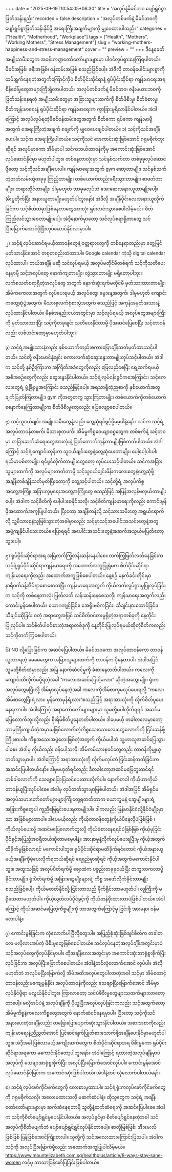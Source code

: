 +++
date = "2025-09-19T10:54:05+06:30"
title = 'အလုပ်နဲ့မိခင်ဘဝ ပျော်ရွှင်စွာဖြတ်သန်းနည်း'
recorded = false
description = "အလုပ်တစ်ဖက်နဲ့ မိခင်ဘဝကို ပျော်ရွှင်စွာဖြတ်သန်းနိုင်ဖို့ အရေးကြီးအချက်များကို မျှဝေထားပါသည်။"
categories = ["Health", "Motherhood", "Workplace"]
tags = ["Health", "Mothers", "Working Mothers", "Stress Management"]
slug = "working-mothers-happiness-and-stress-management"
cover = ""
preview = ""
+++
ဒီနေ့ခေတ်အမျိုးသမီးတွေက အခန်းကဏ္ဍတော်တော်များများမှာ ပါဝင်လှုပ်ရှားနေကြရပါတယ်။ မိခင်အဖြစ်၊ ဇနီးအဖြစ်၊ ဝန်ထမ်းအဖြစ် စသည်ဖြင့်ပေါ့။ အဲဒီလို တာဝန်ပေါင်းများစွာကို ထမ်းရွက်နေရတဲ့အတွက်ကြောင့်ကိုပဲ စိတ်ပိုင်းဆိုင်ရာနဲ့ ရုပ်ပိုင်းဆိုင်ရာ ကျန်းမာရေးအရ စိန်ခေါ်မှုတွေအများကြီးရှိလာပါတယ်။ အလုပ်တစ်ဖက်နဲ့ မိခင်ဘဝ၊ ဇနီးမယားဘဝကိုဖြတ်သန်းနေရတဲ့ အမျိုးသမီးတွေမှာ အခြားသူများထက်ကို စိတ်ဖိစီးမှု၊ စိတ်ခံစားမှု၊ စိတ်ကျန်းမာရေးနဲ့ ရုပ်ပိုင်းဆိုင်ရာ ကျန်းမာရေးက ကွာခြားမှုရှိလာနိုင်ပါတယ်။ အဲဒါကြောင့် အလုပ်လုပ်ရတဲ့မိခင်ဝန်ထမ်းတွေအတွက် စိတ်ကော ရုပ်ကော ကျန်းမာဖို့အတွက် အေရးကြီးတဲ့အချက် ၈ချက်ကို မျှဝေပေးချင်ပါတယ်။
၁) သင့်ကိုသင်အချိန်ပေးပါ။
သင့်က အေရးကြီးပါတယ်။ သင့်ကိုသင် အေကာင်းဆုံးဖြစ်အောင် ဂရုမစိုက်ဘူးဆိုရင် အလုပ်မှာကော အိမ်မှာပါ သင်ကဘယ်တာဝန်ကိုမှ အကောင်းဆုံးဖြစ်အောင်လုပ်ဆောင်နိုင်မှာ မဟုတ်ပါဘူး။ တစ်နေ့တာလုံးမှာ သင်နှစ်သက်တာ တစ်ခုခုလုပ်ဆောင်ဖို့တော့ သင့်ကိုသင်အချိန်ပေးပါ။ ကျန်းမာရေးအတွက် gym ဆော့တာမျိုး၊ သင်နှစ်သက်တဲ့ဇာတ်လမ်းတွဲတခုခု ကြည့်တာမျိုး၊ တစ်ယောက်တည်းခရီးသွားတာမျိုး၊ စာဖတ်တာမျိုး။ တရားထိုင်တာမျိုး၊ ဒါမှမဟုတ် ဘာမှမလုပ်ဘဲ အေးဆေးအနားယူတာမျိုးပေါ့။ (မီးပူတိုက်ပြီး အနားယူတာမျိုးမဟုတ်ပါဘူးနော်)
အဲဒီလို အချိန်ပိုင်းလေးအနားယူလိုက်ခြင်းက သင့်စိတ်ထဲမှာဖြစ်နေတာတွေအားလုံး ရှင်းလင်းသွားစေပါလိမ့်မယ်။ စိတ်ကြည်လင်သွားစေတာမျိုးပေါ့။ အဲဒီ့နောက်မှာတော့ သင်လုပ်စရာရှိတာတွေ သင်ပြီးမြောက်အောင်ပိုပြီးလုပ်ဆောင်နိုင်လာမှာပါ။

၂) သင့်ရဲ့လုပ်ဆောင်ရမယ့်တာာဝန်တွေနဲ့ ဝတ္တရားတွေကို တစ်နေရာတည်းမှာ တွေ့မြင်မှတ်သားနိုင်အောင် တစုတစည်းထဲထားပါ။
Google calendar ကဲ့သို digital calendar လုပ်ထားပါ။ ဘယ်အချိန် မဆို သင်လုပ်ရမယ့် အလုပ်မတိုင်မီတစ်ရက် သင့်ကိုသတိပေးနေမှာမို့ သင့်အလုပ်တွေ နောက်ကျတာမျိုး၊ လွဲသွားတာမျိုး မရှိတော့ပါဘူး။ လက်စသတ်စရာရှိတဲ့အလုပ်တွေ အတွက် နောက်ဆုံးရက်မတိုင်မီ မှတ်သားထားတာမျိုး၊ အိမ်ကကေလးအတွက် လုပ်ပေးရမယ့် အလုပ်တွေ၊ မွေးနေ့အတွက်၊ ဒါမှမဟုတ် ကျောင်းကတွေ့ဆုံပွဲအတွက်၊ မိသားစုလက်စုံစားပွဲအတွက် စသည်ဖြင့် အကုန်အမှတ်အသားနဲ့လုပ်ထားနိုင်ပါတယ်။ မိနစ်အနည်းငယ်အတွင်းမှာ သင့်လုပ်ရမယ့် အလုပ်တွေအများကြီးကို မှတ်သားထားပြီး သင့်ကိုတခုချင်း သတိပေးနိုင်တာမို့ ပိုအဆင်ပြေစေပြီး သင့်တာဝန်လည်း လစ်ဟင်းတော့မှာမဟုတ်ပါဘူး။

၃) သင့်ရဲ့အမျိုးသားနဲ့လည်း နှစ်ယောက်တည်းစကားပြောချိန်သတ်မှတ်ထားသင့်ပါတယ်။
သင်တို့ ဇနီးမောင်နှံချင်း စကားလက်ဆုံဆွေးနွေးတာမျိုးလုပ်သင့်ပါတယ်။ အဲဒါက သင့်တို့ နှစ်ဦးကြားက အကြိတ်အခဲတွေကိုလည်း ပြေလည်စေပြီး ရှေ့ဆက်ရမယ့် အစီအစဉ်တွေကိုလည်း ဆွေးနွေးနိုင်ပါတယ်။ သင့်ရဲ့လုပ်ငန်းခွင်ကအေကြာင်း၊ သင့်ကေလးတွေရဲ့ ဖွံ့ဖြိုးမှုအကြောင်း စသည်ဖြင့်ပေါ့။ အရသာရှိတဲ့ညစာကို နှစ်ယောက်အတူ ချက်ပြုတ်ကြတာမျိုး၊ gym ကိုအတူတကွ သွားကြတာမျိုး၊ တစ်ယောက်ကိုတစ်ယောက်စေနာက်နေကြတာမျိုးက စိတ်ဖိစီးမှုတွေလည်း ပြေလျော့စေပါတယ်။

၄) သင့်သူငယ်ချင်း အမျိုးသမီးတွေနဲ့လည်း တွေ့ဆုံရင်ဖွင့်ဖို့မမ့ပါနဲ့နော်။
သင်က သင့်ရဲ့အလုပ်တာဝန်တဖက်၊ မိသားစုတဖက်၊ အိမ်မှုကိစ္စဝေယျာဝစ္စတွေက တစ်ဖက်နဲ့ သင့်ဘဝမှာ တခြားဆက်ဆံရေးတွေအားလုံးနဲ့ ပြတ်တောက်ကုန်တာမျိုးဖြစ်တတ်ပါတယ်။ အဲဒါကြောင့် သင့်ရဲ့ကျောင်းတုန်းက သူငယ်ချင်းတွေနဲ့တွေ့ဆုံပေးတာမျိုး၊ ပေါ့ပေါ့ပါးပါး ရယ်မာပစ်တာမျိုး၊ ရင်ဖွင်လိုက်တာမျိုးတွေတော့ လုပ်ပေးသင့်ပါတယ်။ သင်ကအခြားသူများထက်ကို အလုပ်များတတ်တာမို့ သင့်သူငယ်ချင်းမိန်းကလေးတွေနဲ့တွေ့ဆုံဖို့ အချိန်တစ်ချိန်သတ်မှတ်ပြီးတော့ကို တွေ့သင့်ပါတယ်။ သင့်တို့ရဲ့ အလုပ်ကိစ္စအတွေ့အကြုံ၊ အခြားလူမူရေးအတွေ့အကြုံတွေ စသည်ဖြင့် အပြန်အလှန်ဖလှယ်တာမျိုးပေါ့။ အဲဒါက သင့်စိတ်ကို ပေါ့ပါးစေနိုင်သလို၊ သင့်စိတ်ကျန်းမာရေးကိုလည်း ကောင်းမွန်ဖို့အထောက်အကူပြုပါတယ်။ ပြီးတော့ အချိန်တန်လို့ သင့်သားသမီးတွေ အရွယ်ရောက်လို့ သူ့မိသားစုနဲ့သူဖြစ်သွားတဲ့အခါမှာလည်း သင့်မှာသင့်အပေါင်းအသင်းတွေနဲ့အတူ အဖွဲ့ကျနိုင်ပါသေးတယ်။ ပြောရရင် အပေါင်းအသင်းတွေနဲ့အဆက်အသွယ်မပြတ်တော့ဘူးပေါ့။

၅) ရုပ်ပိုင်းဆိုင်ရာအရ အမြဲတက်ကြွလန်းဆန်းနေပါစေ။
တက်ကြွဖြတ်လတ်နေခြင်းက သင့်ရဲ့ရုပ်ပိုင်းဆိုင်ရာကျန်းမာရေးကို အထောက်အကူပြုရုံမက စိတ်ပိုင်းဆိုင်ရာကျန်းမာရေးကိုလည်း အထောက်အကူဖြစ်စေပါတယ်။ နေ့စဉ် မနက်ခင်းတိုင်းမှာ နာရီဝက်ခန့်အိပ်ရာစောစောထပြီး ကျန်းမာရေးအတွက် ကိုယ်လက်လှုပ်ရှားမှုပြုလုပ်ခြင်းက သင့်ကို တစ်နေ့တာလုံး ဖြတ်လတ် လန်းဆန်းနေစေသလို၊ ကျန်းမာရေးအတွက်လည်း ကောင်းမွန်စေပါတယ်။ ယောဂကျင့်ခြင်း၊ အေရိုးဗစ်ကခြင်း၊ သီချင်းနားထောင်ခြင်း၊ သီချင်းဆိုခြင်း စတဲ့ အရာတွေအပြင် သင်စိတ်ဝင်စားမှုရှိတဲ့အရာတစ်ခုကို နေ့တိုင်းပြုလုပ်ပါ။ သင်စိတ်ပါဝင်စားတဲ့အရာတစ်ခုကို နေ့တိုင်းပြုလုပ်ရမယ်ဆိုတဲ့စိတ်ကလည်း သင့်ကိုတက်ကြွစေပါတယ်။

၆) NO လို့ပြောခြင်းက အဆင်ပြေပါတယ်။
မိခင်ဘဝကော အလုပ်တာဝန်ကော တာဝန်ယူထားရတဲ့ မေမေတွေက အခြားသူများထက်ကို တာဝန်က ပိုနေတာပါ။ အဲဒါအပြင် သူမတို့စိတ်ထဲမှာလည်း အမြဲ နောက်ဆံငင်မှုကို ခံစားနေတတ်ပါတယ်။ ကလေးကို ကျောင်းထိလိုက်မပို့ရတဲ့အခါ “ကလေးအဆင်ပြေပါ့မလား” ဆိုတဲ့အတွေးမျိုး၊ ရုံးကအလုပ်တွေမပြီးလို့ အိမ်မှာလုပ်နေတဲ့အခါ ကလေးကိုအိမ်စာကူမလုပ်ပေးရလို့ “ကလေးအိမ်စာတွေပြီးရဲ့လား၊ မှန်ကောမှန်ရဲ့လား”စသည်ဖြင့် အရာအားလုံးကို လိုက်စိတ်ပူပေးနေရတာပါ။ အဲဒါကြောင့် အရာတော်တော်များများမှာ သူမတို့မပါလိုက်ရရင် အဆင်မပြေလောက်ဘူးလို့လည်း စိုးရိမ်စိတ်ပူနေတတ်ပါတယ်။ ဒါပေမယ့် တခါတလေမှာတော့ ဘာမှကြီးကျယ်တဲ့အမှားမဖြစ်လောက်တဲ့ကိစ္စသေးသေးလေးတွေလောက်ကို ငြင်းဆန်ဖို့ကြိုးစားပါ။ ကိစ္စအသေးအဖွဲလေးဖြစ်တဲ့အတွက် ကိုယ်မပါဘဲ သူ့ဟာသူအဆင်ပြေသွားပါစေ။ အဲဒါမှ ကိုယ်လည်း ဝန်ပေါ့သလို၊ အိမ်ကမိသားစုဝင်တွေလည်း တာဝန်ကိုမျှယူတတ်သွားမှာပါ။ အဲဒါကြောင့် အရာအားလုံးကို လိုက်မလုပ်ဘဲ ငြင်းဆန်တတ်ခြင်းက အဆင်ပြေပါတယ်နော်။ ဒါမှမဟုတ်ရင်လည်း ဒီတခါတော့အဆင်မပြေဘူးထင်ရင် တစ်ခါလောက်ကို သေချာပြောပြသင်ပေးထားလိုက်ပါ။ နောက်တခါ ကိုယ့်ဟာကိုယ်တာဝန်ယူပြီးလုပ်ပါစေ။ အဲဒါမှ လုပ်တတ်သွားမှာဖြစ်ပါတယ်။ အဲဒါအပြင် အိမ်ရှင်မအလုပ်သမားတော်တော်များများကြုံတွေ့ရတတ်တာက ယောက္ခမနဲ့ ဆွေမျိုးများရဲ့ အခြားကိစ္စတွေပါ ကူညီဖြေရှင်းပေးရတာမျိုးပါ။ ဒါကလည်း မြန်မာနိုင်ငံလို့နိုင်ငံမျိုးမှာသာ အဖြစ်များတာပါ။ ဒါပေမယ့်လည်း ကိုယ့်တာဝန်တွေနဲ့ကိုယ်ပိနေလို့ပဲဖြစ်ဖြစ် ၊ ကိုယ်လုပ်ပေးလို့ အဆင်မပြေလောက်ဘူးလို့ ကိုယ်ခံစားနေရရင်ပဲဖြစ်ဖြစ် ကိုယ့်မှငြင်းပိုင်ခွင့်အပြည့်အဝရှိတယ်ဆိုတာမမေ့ပါနဲ့။ အားနာမှုနဲ့လိုက်လုပ်ပေးရပြီးမှ ကိုယ့်အတွက် ထိခိုက်မှုဖြစ်လာရင် မကောင်းပါဘူး။ ရုပ်ပိုင်းဆိုင်ရာမထိခိုက်ရင်တောင် ကိုယ်အနားယူမယ့်အချိန်ကိုဖဲ့ပေးလိုက်ရတယ်ဆိုရင် ရေရှည်မှာဆိုရင် ကိုယ့်အတွက်မကောင်းနိုင်ပါဘူး။ အထူးသဖြင့် အလုပ်ပိတ်ရက်မို့ ဈေးထဲက ပစ္စည်းတခုခုဝယ်ပြီး တကူးတကလာပို့ခိုင်းတာမျိုး၊ ရုံးပိတ်ရက်မို့ အခြားဆွေမျိုးများရဲ့ ကိစ္စ အဖော်လိုက်ခိုင်းတာမျိုးစသည်ဖြင့်ပေါ့။
ကိုယ်မတတ်နိုင်လို့ ငြင်းတာသည် မိုက်ရိုင်းတာမဟုတ်ပါ၊ လူကြီးကို မရိုသေတာမဟုတ်ပါ။ ကိုယ့်လွတ်လပ်ပိုင်ခွင့်ကို ကိုယ်တန်ဖိုးထားတာပဲဖြစ်ပါတယ်။ အဲဒါကြောင့် ကိုယ်အဆင်မပြေတဲ့ကိစ္စမျိုးကို ဘာအတွက်ကြောင့်မှ ငြင်းဖို့ အားမနာ၊ ဝန်မလေးပါနဲ့။

၇) ကောင်းမွန်ခြင်းက လုံလောက်ပါပြီလို့တွေးပါ။
အပြည့်စုံဆုံးဖြစ်ချင်စိတ်က တခါတလေ မလိုလားအပ်တဲ့ ဖိစီးမှုတွေဖြစ်စေပါတယ်။ သင်လုပ်နေတဲ့အလုပ်ချိန်အတွင်းမှာပဲ သင့်အလုပ်တွေကိုလုပ်နိုင်မှာပါ။ ထိုအချိန်လေးအတွင်းမှာ အကောင်းဆုံးအာရုံစူးစိုက်ပြီးလုပ်ခြင်းက အလုပ်ပြီးမြောက်စေပါတယ်။ အဲဒါနဲ့တင်လုံလောက်အောင် လုပ်ပါ။ အဲလိုမဟုတ်ဘဲ အလုပ်မပြီးမြောက်လို့ အိမ်အထိအလုပ်တွေပါလာတဲ့အခါ သင့်မှာ အိမ်ထောင့်တာဝန်လည်းမကျေပွန်နိုင်၊ အလုပ်တာဝန်ကိုလည်း သေချာပြီးမြောက်အောင် အိမ်မှာလုပ်နိုင်ဖို့ရာ မလွယ်နိုင်ပါဘူး။ ကြာလာတော့ သင်ပဲဖိစီးမှုတွေများသထက်များလာတော့တာပေါ့။ မလိုအပ်ပဲနဲ့ အလုပ်ချိန်ကို ပိုယူပြီးအလုပ်လုပ်ခြင်းကလည်း သင့်အတွက်တော့ အိမ်မှုကိစ္စနဲ့ကလေးကိစ္စတွေအတွက် နောက်ဆံငင်နေရမှာပါ။ ပြီးတော့ သင့်ကိုသင်အနားပေးတဲ့အချိန်လည်း တဖြေးဖြေးပျောက်ဆုံးသွားနိုင်ပါတယ်။ အစားအစာကိုလည်း ကျန်းမာရေးနဲ့ညီညွှတ်အောင် ပြင်ဆင်ချက်ပြုတ်စားသောက်ဖို့အချိန်ပေးနိုင်မှာမဟုတ်ပါဘူး။ အဲဒီ့အခါ ဖြစ်လာမယ့်အကျိုးဆက်တွေက စိတ်ပိုင်းဆိုင်ရာအရ ဖိစီးမှုကော ရုပ်ပိုင်းဆိုင်ရာအရကော မကောင်းနိုင်တော့ပါဘူးနော်။ အဲဒါကြောင့် ရထားတဲ့အလုပ်ချိန်မှာပဲ အလုပ်ကို သေချာအာရုံစူးစိုက်ပြီး အလုပ်ပြီးမြောက်အောင်လုပ်ပါ။ ကောင်းမွန်အောင်လုပ်ဆောင်နိုင်ခြင်းက အကောင်းဆုံးဖြစ်ပါတယ်၊ အဲဒါနဲ့တင် လုံလောက်ပါတယ်နော်။

၈) သင့်ရဲ့လုပ်ဖော်ကိုင်ဖက်တွေကို လေးစားမှုထားပါ။
သင့်ရဲ့ရုံးကလုပ်ဖော်ကိုင်ဖက်တွေကို ဂရုမစိုက်သလို၊ အလေးမထားသလို မဆက်ဆံပါနဲ့။ ထိုသူတွေက သင့်ရဲ့ အချိန်တော်တော်များများမှာ ဆက်ဆံနေရတာမို့ သူတို့နဲ့ဆက်ဆံရေးကို အဆင်ပြေပါစေ။ အဲဒါက သင့်ကိုစိတ်ပျော်ရွှင်မှုပေးနိုင်ပါတယ်။ အလုပ်ခွင်မှာ စိတ်ပျော်ရွှင်နေတဲ့အခါ သင်အလုပ်ကိုစိတ်မပျက်ဘဲ ပျော်ပျော်ရွှင်ရွှင်လုပ်နိုင်တာပေါ့။ စာတိုဖြစ်ဖြစ်၊ အီးမေးလ်ဖြစ်ဖြစ် ပြန်ဖြစ်အောင်ကြိုးစားပါ။ သူတို့ကို သင်အလေးထားကြောင်းပြသပါ။ အဲဒါက သင့်ကို အလုပ်ပြီးမြောက်ဖို့လည်း အထောက်အကူပြုပါလိမ့်မယ်။
https://www.mountelizabeth.com.sg/healthplus/article/8-ways-stay-sane-women လင့်မှ ဘာသာပြန်ဖော်ပြခြင်းဖြစ်ပါတယ်။